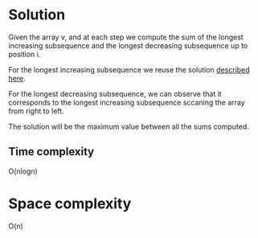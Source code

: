 # Solution

Given the array v, and at each step we compute the sum of the longest increasing subsequence and the longest decreasing subsequence up to position i. 

For the longest increasing subsequence we reuse the solution [described here](../Longest_increasing_subsequence/lis.md). 

For the longest decreasing subsequence, we can observe that it corresponds to the longest increasing subsequence sccaning the array from right to left.

The solution will be the maximum value between all the sums computed.

## Time complexity
O(nlogn)

# Space complexity
O(n)